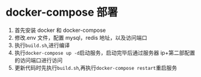 # docker-compose 部署

1. 首先安装 docker 和 docker-compose
2. 修改.env 文件，配置 mysql，redis 地址，以及访问端口
3. 执行`build.sh`,进行编译
4. 执行`docker-compose up -d`启动服务，启动完毕后通过服务器 ip+第二部配置的访问端口进行访问
5. 更新代码时先执行`build.sh`,再执行`docker-compose restart`重启服务
